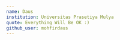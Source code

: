 ```yaml
---
name: Daus
institution: Universitas Prasetiya Mulya
quote: Everything Will Be OK :)
github_user: mohfirdaus
---
```

